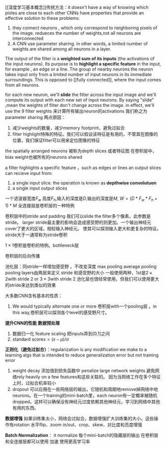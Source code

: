 [[深度学习基本概念]]传统方法：it doesn't have a way of knowing which pixles are close to each other
CNNs  have properties that provide an effective solution to these problems:
1. they connect neurons , which only correspond to neighboring pixels of the image. redueces  the number of weights,not all neurons are interconnected
2. A CNN use parameter sharing. in other words, a limited number of weights are shared among all neurons in a layer.

The output  of the filter  is a **weighted sum of its inputs** (the activations of the input neurons). Its purpose is to **highlight a specific feature** in the input, for example , an edge or a line. The group of nearby neurons
the neuron takes input only from a limited number of input neurons in its immediate surroundings. This is opposed to [[fully connected]], where the input comes from all neurons.

for each new neuron, we'll **slide** the filter across  the input image and we'll compute its output with each new set of input neurons.
By saying "slide" ,mean the weights of filter don't change  across the image. 
in effect, we'll use the 9 filter weights 来计算所有输出neuron的activations 我们称之为 parameter sharing
两点原因：
1. 减少weights的数量，减少memory footprint，避免过拟合
2. filter highlight特殊的特征。我们可以假设该特征是有用的，不管其在图像的位置，我们保证filter可以用来定位图像的特征

the spatially arranged neurons 被称为depth slices 或者特征图
在卷积层中，bias weight也被所有的neurons shared

a filter highlights a specific feature ，such as edges or lines 
an output slices can recieve input from:
1. a single input slice. the operation is known as **depthwise convolutuon**
2. a single input output slices

一个滤波器宽度$F_w$ 高度$F_h$,输入的深度是$D$,输出的深度是$M$,
$W=(D*F_w*F_h+1)*M$
全连接层是卷积层的一种特例

卷积层中的stride and padding
我们可以slide the filter多个像素，此参数是stride。
larger stride最主要的影响会造成感受野的则更加。一个输出神经元cover了更大的区域，相较输入神经元。 使其可以探测输入更大和更复杂的特征。
stride大于一通常称为stride卷积

$1\times 1$卷积是卷积的特例。bottleneck层

卷积层的后向传播

池化层：同stride一样增加感受野 。不改变深度
max pooling
average pooling
pooling layers由两层来定义 stride 和感受野的大小
一般使用两种，1st是$2\times 2$with stride 2 or $3\times 3$with stride 2
池化层也很经常使用，但我们可以使用更大的stride来达到类似的效果

大多数CNN含有基本的性质：
1. We would typically alternate one or more 卷积层with一个pooling层 。in this way,卷积层可以探测各个level的感受野尺寸。

**提升CNN的性能**
**数据预处理**
1. 数据归一化 feature scaling 把inputs弄到[0,1]之间
2. standard score$x=(x-\mu)/\sigma$

**正则化（避免过拟合）**：regularization is any modification we make to a learning algs that is intended to reduce generalization error but not training error
1. weight decay  添加值到损失函数中 penalize  large network weights 避免网络rely heavily on a few features和这些关联的。 因为当网络工作在多个特征上时，过拟合机率较小
2.  dropout 可以应用在一些网络层的输出，它随机和周期地remove掉网络中地neurons。在一个training的mini-batch里，each neuron有一定概率被随机dropped。这样可以确保没有神经元过度依赖其他神经元，学习到网络中其他有用的东西。

**数据增强**
如果训练集太小，网络会过拟合。数据增强扩大训练集的大小。这些操作有rotation 水平flip、zoom in/out、crop、skew、对比度和亮度增强

**Batch Normalization**： it normalize 每个mini-batch的隐藏层的输出 在卷积层和全连接层都可以使用 加速 使用更高学习率

